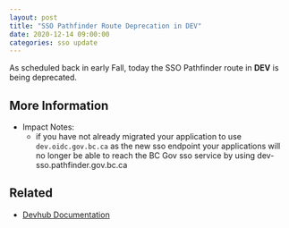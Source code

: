 ```yaml
---
layout: post
title: "SSO Pathfinder Route Deprecation in DEV"
date: 2020-12-14 09:00:00
categories: sso update
---
```

As scheduled back in early Fall, today the SSO Pathfinder route in __DEV__ is being deprecated. 

## More Information
- Impact Notes:
  - if you have not already migrated your application to use `dev.oidc.gov.bc.ca` as the new sso endpoint your applications will no longer be able to reach the BC Gov sso service by using dev-sso.pathfinder.gov.bc.ca

## Related
- [Devhub Documentation](https://developer.gov.bc.ca/BC-Government-KeyCloak-(RH-SSO)-Service-Name-Migration-Plan#dev-sso-pathfinder-service-name-deprecated-on-dec-14th-2020)
